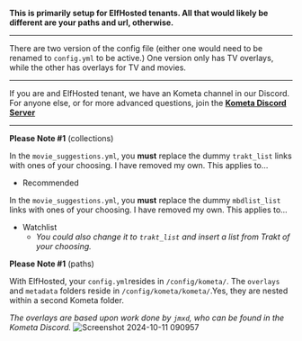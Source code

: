 **This is primarily setup for ElfHosted tenants. All that would likely be different are your paths and url, otherwise.**
______________________________________________________________________________________________________________________
There are two version of the config file (either one would need to be renamed to `config.yml` to be active.) One version only has TV overlays, while the other has overlays for TV and movies.
______________________________________________________________________________________________________________________
If you are and ElfHosted tenant, we have an Kometa channel in our Discord. For anyone else, or for more advanced questions, join the [**Kometa Discord Server**](https://discord.gg/kometa-822460010649878528)
______________________________________________________________________________________________________________________
**Please Note #1** (collections)

In the `movie_suggestions.yml`, you **must** replace the dummy `trakt_list` links with ones of your choosing. I have removed my own. This applies to...
- Recommended

In the `movie_suggestions.yml`, you **must** replace the dummy `mbdlist_list` links with ones of your choosing. I have removed my own. This applies to...
- Watchlist
  - *You could also change it to `trakt_list` and insert a list from Trakt of your choosing.*

**Please Note #1** (paths)

With ElfHosted, your `config.yml`resides in `/config/kometa/`. The `overlays` and `metadata` folders reside in `/config/kometa/kometa/`.Yes, they are nested within a second Kometa folder. 


*The overlays are based upon work done by `jmxd`, who can be found in the Kometa Discord.*
![Screenshot 2024-10-11 090957](https://github.com/user-attachments/assets/f25e7882-9872-4f1c-9d9a-1653a4755beb)
